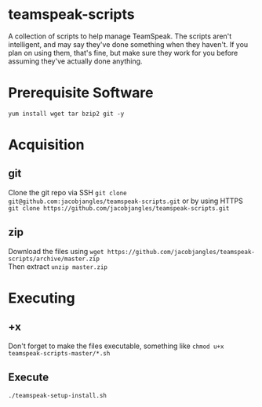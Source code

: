 # teamspeak-scripts
A collection of scripts to help manage TeamSpeak. The scripts aren't intelligent, and may say they've done something when they haven't. If you plan on using them, that's fine, but make sure they work for you before assuming they've actually done anything.

# Prerequisite Software
```yum install wget tar bzip2 git -y```

# Acquisition
## git
Clone the git repo via SSH ```git clone git@github.com:jacobjangles/teamspeak-scripts.git``` or by using HTTPS ```git clone https://github.com/jacobjangles/teamspeak-scripts.git```
## zip
Download the files using ```wget https://github.com/jacobjangles/teamspeak-scripts/archive/master.zip```  
Then extract ```unzip master.zip```

# Executing
## +x
Don't forget to make the files executable, something like ```chmod u+x teamspeak-scripts-master/*.sh```
## Execute
```./teamspeak-setup-install.sh```

